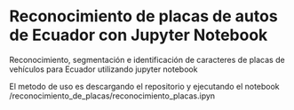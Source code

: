 # Reconocimiento de placas de autos de Ecuador con Jupyter Notebook
Reconocimiento, segmentación e identificación de caracteres de placas de vehículos para Ecuador utilizando jupyter notebook

El metodo de uso es descargando el repositorio y ejecutando el notebook /reconocimiento_de_placas/reconocimiento_placas.ipyn


